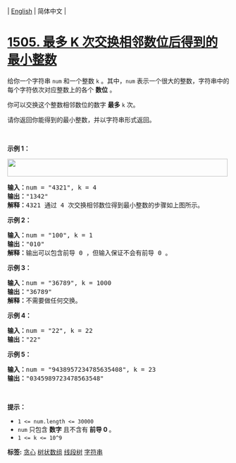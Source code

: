 | [English](README_EN.md) | 简体中文 |

# [1505. 最多 K 次交换相邻数位后得到的最小整数](https://leetcode.cn/problems/minimum-possible-integer-after-at-most-k-adjacent-swaps-on-digits)
<p>给你一个字符串&nbsp;<code>num</code> 和一个整数&nbsp;<code>k</code> 。其中，<code>num</code> 表示一个很大的整数，字符串中的每个字符依次对应整数上的各个 <strong>数位</strong> 。</p>

<p>你可以交换这个整数相邻数位的数字 <strong>最多</strong>&nbsp;<code>k</code>&nbsp;次。</p>

<p>请你返回你能得到的最小整数，并以字符串形式返回。</p>

<p>&nbsp;</p>

<p><strong>示例 1：</strong></p>

<p><img alt="" src="https://assets.leetcode.com/uploads/2020/06/17/q4_1.jpg" style="height:40px; width:500px" /></p>

<pre>
<strong>输入：</strong>num = &quot;4321&quot;, k = 4
<strong>输出：</strong>&quot;1342&quot;
<strong>解释：</strong>4321 通过 4 次交换相邻数位得到最小整数的步骤如上图所示。
</pre>

<p><strong>示例 2：</strong></p>

<pre>
<strong>输入：</strong>num = &quot;100&quot;, k = 1
<strong>输出：</strong>&quot;010&quot;
<strong>解释：</strong>输出可以包含前导 0 ，但输入保证不会有前导 0 。
</pre>

<p><strong>示例 3：</strong></p>

<pre>
<strong>输入：</strong>num = &quot;36789&quot;, k = 1000
<strong>输出：</strong>&quot;36789&quot;
<strong>解释：</strong>不需要做任何交换。
</pre>

<p><strong>示例 4：</strong></p>

<pre>
<strong>输入：</strong>num = &quot;22&quot;, k = 22
<strong>输出：</strong>&quot;22&quot;
</pre>

<p><strong>示例 5：</strong></p>

<pre>
<strong>输入：</strong>num = &quot;9438957234785635408&quot;, k = 23
<strong>输出：</strong>&quot;0345989723478563548&quot;
</pre>

<p>&nbsp;</p>

<p><strong>提示：</strong></p>

<ul>
	<li><code>1 &lt;= num.length &lt;= 30000</code></li>
	<li><code>num</code>&nbsp;只包含&nbsp;<strong>数字</strong>&nbsp;且不含有<strong>&nbsp;前导 0&nbsp;</strong>。</li>
	<li><code>1 &lt;= k &lt;= 10^9</code></li>
</ul>

**标签:**  [贪心](https://leetcode.cn/tag/greedy) [树状数组](https://leetcode.cn/tag/binary-indexed-tree) [线段树](https://leetcode.cn/tag/segment-tree) [字符串](https://leetcode.cn/tag/string) 